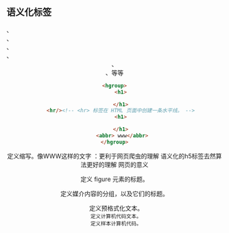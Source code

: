 ## 语义化标签
 <article>、<section>、<nav>、<aside>、<header>、<footer>、<time>等等


 ```html
 <hgroup>
     <h1>

     </h1>
     <hr/><!-- <hr> 标签在 HTML 页面中创建一条水平线。 -->
     <h1>

     </h1>
      <abbr> www</abbr>
 </hgroup>
 ```
 <abbr> 定义缩写。像WWW这样的文字 ：更利于网页爬虫的理解  语义化的h5标签去然算法更好的理解 网页的意义

 <figcaption> 定义 figure 元素的标题。

 <figure> 定义媒介内容的分组，以及它们的标题。

<pre> 定义预格式化文本。
<code> 定义计算机代码文本。
<samp> 定义样本计算机代码。